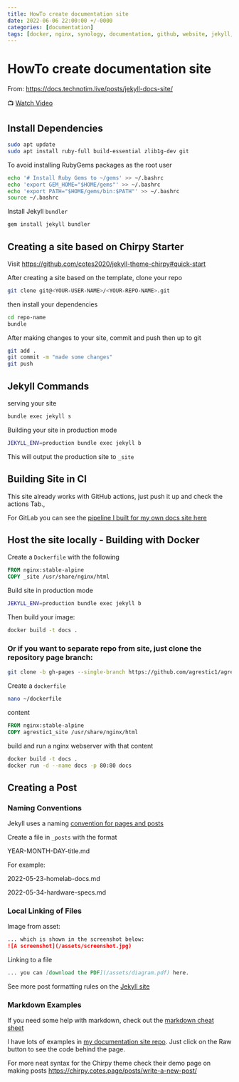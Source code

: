 ```yaml
---
title: HowTo create documentation site
date: 2022-06-06 22:00:00 +/-0000
categories: [documentation]
tags: [docker, nginx, synology, documentation, github, website, jekyll, gitlab]     # TAG names should always be lowercase
---
```

# HowTo create documentation site
From: https://docs.technotim.live/posts/jekyll-docs-site/

📺 [Watch Video](https://www.youtube.com/watch?v=F8iOU1ci19Q)
## Install Dependencies
```bash
sudo apt update
sudo apt install ruby-full build-essential zlib1g-dev git
```
To avoid installing RubyGems packages as the root user
```bash
echo '# Install Ruby Gems to ~/gems' >> ~/.bashrc
echo 'export GEM_HOME="$HOME/gems"' >> ~/.bashrc
echo 'export PATH="$HOME/gems/bin:$PATH"' >> ~/.bashrc
source ~/.bashrc
```
Install Jekyll `bundler`
```bash
gem install jekyll bundler
```
## Creating a site based on Chirpy Starter
Visit https://github.com/cotes2020/jekyll-theme-chirpy#quick-start

After creating a site based on the template, clone your repo
```bash
git clone git@<YOUR-USER-NAME>/<YOUR-REPO-NAME>.git
```
then install your dependencies
```bash
cd repo-name
bundle
```
After making changes to your site, commit and push then up to git
```bash
git add .
git commit -m "made some changes"
git push
```
## Jekyll Commands
serving your site
```bash
bundle exec jekyll s
```
Building your site in production mode
```bash
JEKYLL_ENV=production bundle exec jekyll b
```
This will output the production site to `_site`
## Building Site in CI
This site already works with GitHub actions, just push it up and check the actions Tab.,

For GitLab you can see the [pipeline I built for my own docs site here](https://github.com/techno-tim/techno-tim.github.io/blob/master/.gitlab-ci.yml#L18)
## Host the site locally - Building with Docker
Create a `Dockerfile` with the following
```dockerfile
FROM nginx:stable-alpine
COPY _site /usr/share/nginx/html
```
Build site in production mode
```bash
JEKYLL_ENV=production bundle exec jekyll b
```
Then build your image:
```bash
docker build -t docs .
```
### Or if you want to separate repo from site, just clone the repository page branch:
```bash
git clone -b gh-pages --single-branch https://github.com/agrestic1/agrestic1.github.io.git agrestic1_site
```
Create a `dockerfile`
```bash
nano ~/dockerfile
```
content
```dockerfile
FROM nginx:stable-alpine
COPY agrestic1_site /usr/share/nginx/html
```
build and run a nginx webserver with that content
```bash
docker build -t docs .
docker run -d --name docs -p 80:80 docs
```
## Creating a Post
### Naming Conventions
Jekyll uses a naming [convention for pages and posts](https://jekyllrb.com/docs/posts/)

Create a file in `_posts` with the format

YEAR-MONTH-DAY-title.md

For example:

2022-05-23-homelab-docs.md

2022-05-34-hardware-specs.md
### Local Linking of Files
Image from asset:
```markdown
... which is shown in the screenshot below:
![A screenshot](/assets/screenshot.jpg)
```
Linking to a file
```markdown
... you can [download the PDF](/assets/diagram.pdf) here.
```
See more post formatting rules on the [Jekyll site](https://jekyllrb.com/docs/posts/)
### Markdown Examples
If you need some help with markdown, check out the [markdown cheat sheet](https://www.markdownguide.org/cheat-sheet/)

I have lots of examples in [my documentation site repo](https://github.com/techno-tim/techno-tim.github.io/tree/master/_posts).
Just click on the Raw button to see the code behind the page.

For more neat syntax for the Chirpy theme check their demo page on making posts https://chirpy.cotes.page/posts/write-a-new-post/